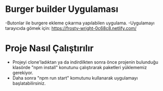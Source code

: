 # Burger builder Uygulaması

-Butonlar ile burgere ekleme çıkarma yapılabilen uygulama.
-Uygulamayı tarayıcıda gömek için: https://frosty-wright-0c68c8.netlify.com/

# Proje Nasıl Çalıştırılır

- Projeyi clone'ladıktan ya da indirdilkten sonra önce projenin bulunduğu klasörde "npm install" konutunu çalıştırarak paketleri yüklememiz gerekiyor.
- Daha sonra "npm run start" komutunu kullanarak uygulamayı başlatabilirsiniz.
